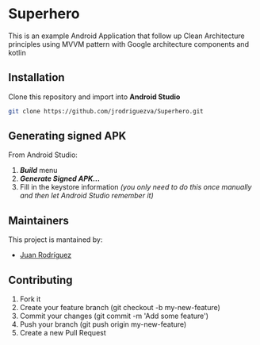 # Superhero

This is an example Android Application that follow up Clean Architecture principles using MVVM pattern with Google architecture components and kotlin

## Installation
Clone this repository and import into **Android Studio**
```bash
git clone https://github.com/jrodriguezva/Superhero.git
```


## Generating signed APK
From Android Studio:
1. ***Build*** menu
2. ***Generate Signed APK...***
3. Fill in the keystore information *(you only need to do this once manually and then let Android Studio remember it)*

## Maintainers
This project is mantained by:
* [Juan Rodríguez](https://github.com/jrodriguezva)


## Contributing

1. Fork it
2. Create your feature branch (git checkout -b my-new-feature)
3. Commit your changes (git commit -m 'Add some feature')
5. Push your branch (git push origin my-new-feature)
6. Create a new Pull Request 
